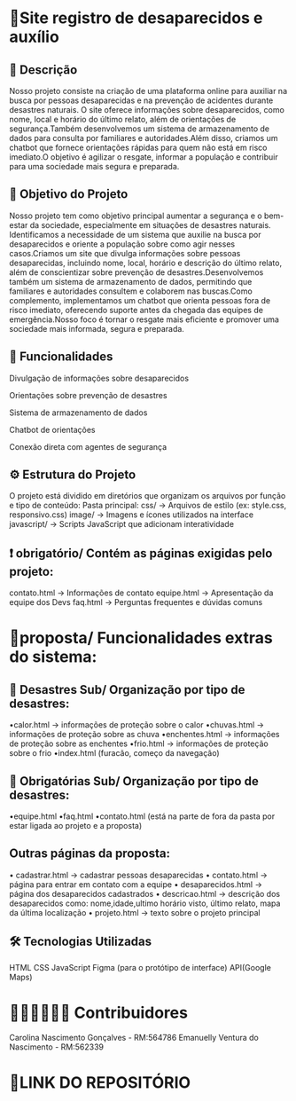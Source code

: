 # 📢Site registro de desaparecidos e auxílio

## 🧷 Descrição
Nosso projeto consiste na criação de uma plataforma online para auxiliar na busca por pessoas desaparecidas e na prevenção de acidentes durante desastres naturais. O site oferece informações sobre desaparecidos, como nome, local e horário do último relato, além de orientações de segurança.Também desenvolvemos um sistema de armazenamento de dados para consulta por familiares e autoridades.Além disso, criamos um chatbot que fornece orientações rápidas para quem não está em risco imediato.O objetivo é agilizar o resgate, informar a população e contribuir para uma sociedade mais segura e preparada.

## 📌 Objetivo do Projeto
Nosso projeto tem como objetivo principal aumentar a segurança e o bem-estar da sociedade, especialmente em situações de desastres naturais. Identificamos a necessidade de um sistema que auxilie na busca por desaparecidos e oriente a população sobre como agir nesses casos.Criamos um site que divulga informações sobre pessoas desaparecidas, incluindo nome, local, horário e descrição do último relato, além de conscientizar sobre prevenção de desastres.Desenvolvemos também um sistema de armazenamento de dados, permitindo que familiares e autoridades consultem e colaborem nas buscas.Como complemento, implementamos um chatbot que orienta pessoas fora de risco imediato, oferecendo suporte antes da chegada das equipes de emergência.Nosso foco é tornar o resgate mais eficiente e promover uma sociedade mais informada, segura e preparada.

## 🚀 Funcionalidades
Divulgação de informações sobre desaparecidos

Orientações sobre prevenção de desastres

Sistema de armazenamento de dados

Chatbot de orientações

Conexão direta com agentes de segurança

## ⚙️ Estrutura do Projeto

O projeto está dividido em diretórios que organizam os arquivos por função e tipo de conteúdo:
Pasta principal:
css/ → Arquivos de estilo (ex: style.css, responsivo.css)
image/ → Imagens e ícones utilizados na interface
javascript/ → Scripts JavaScript que adicionam interatividade

## ❗️ obrigatório/ Contém as páginas exigidas pelo projeto:

contato.html → Informações de contato
equipe.html → Apresentação da equipe dos Devs
faq.html → Perguntas frequentes e dúvidas comuns

# 🔗proposta/ Funcionalidades extras do sistema:

## 📁 Desastres Sub/ Organização por tipo de desastres: 

•calor.html → informações de proteção sobre o calor
•chuvas.html → informações de proteção sobre as chuva
•enchentes.html → informações de proteção sobre as enchentes
•frio.html → informações de proteção sobre o frio
•index.html (furacão, começo da navegação)

## 📁 Obrigatórias Sub/ Organização por tipo de desastres: 

•equipe.html
•faq.html
•contato.html (está na parte de fora da pasta por estar ligada ao projeto e a proposta)

## Outras páginas da proposta:
• cadastrar.html → cadastrar pessoas desaparecidas
• contato.html → página para entrar em contato com a equipe
• desaparecidos.html → página dos desaparecidos cadastrados
• descricao.html → descrição dos desaparecidos como: nome,idade,ultimo horário visto, último relato, mapa da última localização
• projeto.html → texto sobre o projeto principal

## 🛠️ Tecnologias Utilizadas
HTML
CSS
JavaScript
Figma (para o protótipo de interface)
API(Google Maps)

# 🙋🏾‍♀️🙋🏾‍♀️ Contribuidores
Carolina Nascimento Gonçalves - RM:564786
Emanuelly Ventura do Nascimento - RM:562339
# 📎LINK DO REPOSITÓRIO
